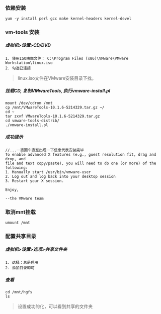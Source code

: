 ### 依赖安装

```
yum -y install perl gcc make kernel-headers kernel-devel 
```

### vm-tools 安装

##### 虚拟机>设置>CD/DVD

```
1. 使用ISO映像文件： C:\Program Files (x86)\VMware\VMware Workstation\linux.iso
2. 勾选已连接
```

> linux.iso文件在VMware安装目录下找。

##### 挂载CD, 复制VMwareTools, 执行vmware-install.pl

```
mount /dev/cdrom /mnt
cp /mnt/VMwareTools-10.1.6-5214329.tar.gz ~/
cd ~
tar zxvf VMwareTools-10.1.6-5214329.tar.gz
cd vmware-tools-distrib/
./vmware-install.pl
```

##### 成功提示

```
//...一直回车直至出现一下信息代表安装完毕
To enable advanced X features (e.g., guest resolution fit, drag and drop, and 
file and text copy/paste), you will need to do one (or more) of the following:
1. Manually start /usr/bin/vmware-user
2. Log out and log back into your desktop session
3. Restart your X session.

Enjoy,

--the VMware team
```

### 取消mnt挂载

```
umount /mnt
```

### 配置共享目录

##### 虚拟机>设置>选项>共享文件夹

```
1. 选择：总是启用
2. 添加目录即可
```

##### 查看

```
cd /mnt/hgfs
ls
```

> 设置成功的化，可以看到共享的文件夹